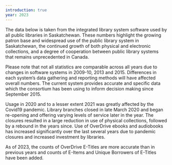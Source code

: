 ```yaml
---
introduction: true
year: 2023
---
```


The data below is taken from the integrated library system software used by all public libraries in Saskatchewan. These numbers highlight the growing patron base and widespread use of the public library system in Saskatchewan, the continued growth of both physical and electronic collections, and a degree of cooperation between public library systems that remains unprecedented in Canada.

Please note that not all statistics are comparable across all years due to changes in software systems in 2009-10, 2013 and 2015. Differences in each system’s data gathering and reporting methods will have affected overall numbers. The current system provides accurate and specific data which the consortium has been using to inform decision making since September 2015.

Usage in 2020 and to a lesser extent 2021 was greatly affected by the Covid19 pandemic. Library branches closed in late March 2020 and began re-opening and offering varying levels of service later in the year. The closures resulted in a large reduction in use of physical collections, followed by a rebound in the years since. Use of OverDrive ebooks and audiobooks has increased significantly over the last several years due to pandemic closures and increased investment by libraries.

As of 2023, the counts of OverDrive E-Titles are more accurate than in previous years and counts of E-Items and Unique Borrowers of E-Titles have been added.
